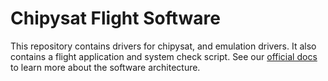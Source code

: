 # Chipysat Flight Software

This repository contains drivers for chipysat, and emulation drivers. 
It also contains a flight application and system check script.
See our [official docs](https://pocketqube.readthedocs.io/en/latest/overview/software_arch.html) to learn more about the software architecture.
